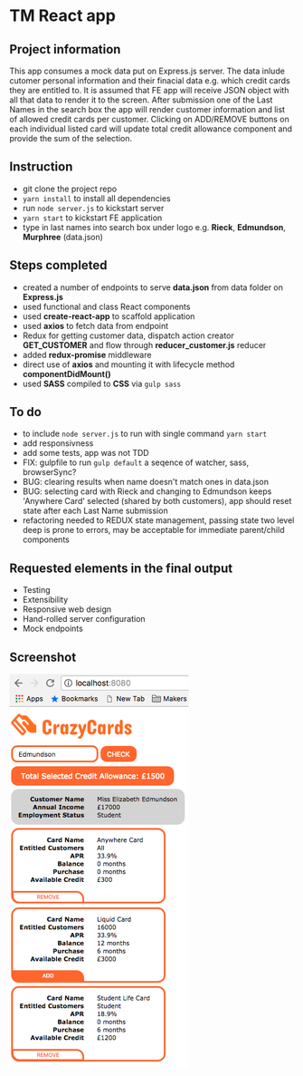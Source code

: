 # TM React app

## Project information

This app consumes a mock data put on Express.js server. The data inlude cutomer personal information and their finacial data e.g. which credit cards they are entitled to. It is assumed that FE app will receive JSON object with all that data to render it to the screen. After submission one of the Last Names in the search box the app will render customer information and list of allowed credit cards per customer. Clicking on ADD/REMOVE buttons on each individual listed card will update total credit allowance component and provide the sum of the selection.

## Instruction
- git clone the project repo
- ```yarn install``` to install all dependencies
- run ```node server.js``` to kickstart server
- ```yarn start``` to kickstart FE application
- type in last names into search box under logo e.g. **Rieck**, **Edmundson**, **Murphree** (data.json)

## Steps completed
- created a number of endpoints to serve **data.json** from data folder on **Express.js**
- used functional and class React components
- used **create-react-app** to scaffold application
- used **axios** to fetch data from endpoint
- Redux for getting customer data, dispatch action creator **GET_CUSTOMER** and flow through **reducer_customer.js** reducer
- added **redux-promise** middleware
- direct use of **axios** and mounting it with lifecycle method **componentDidMount()**
- used **SASS** compiled to **CSS** via ```gulp sass```

## To do
- to include ```node server.js``` to run with single command ```yarn start```
- add responsivness
- add some tests, app was not TDD
- FIX: gulpfile to run ```gulp default``` a seqence of watcher, sass, browserSync? 
- BUG: clearing results when name doesn't match ones in data.json
- BUG: selecting card with Rieck and changing to Edmundson keeps 'Anywhere Card' selected (shared by both customers), app should reset state after each Last Name submission
- refactoring needed to REDUX state management, passing state two level deep is prone to errors, may be acceptable for immediate parent/child components
 
## Requested elements in the final output
- Testing
- Extensibility
- Responsive web design
- Hand-rolled server configuration
- Mock endpoints

## Screenshot
![Screenshot](public/screenshot-tm.png)
